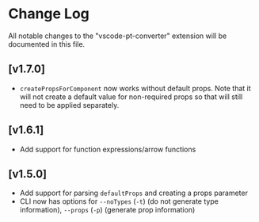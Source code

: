 # Change Log

All notable changes to the "vscode-pt-converter" extension will be documented in this file.

## [v1.7.0]

- `createPropsForComponent` now works without default props. Note that it will not create a default value for non-required props so
  that will still need to be applied separately.

## [v1.6.1]

- Add support for function expressions/arrow functions

## [v1.5.0]

- Add support for parsing `defaultProps` and creating a props parameter
- CLI now has options for `--noTypes` (`-t`) (do not generate type information), `--props` (`-p`) (generate prop information)
